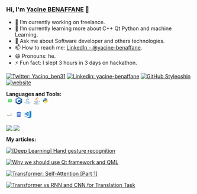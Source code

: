 ### Hi, I'm [Yacine BENAFFANE](https://styleoshin.github.io/portfolio/) 👋

<!--
**Styleoshin/Styleoshin** is a ✨ _special_ ✨ repository because its `README.md` (this file) appears on your GitHub profile.

Here are some ideas to get you started:
-->

- 🔭 I’m currently working on freelance.
- 🌱 I’m currently learning more about C++ Qt Python and machine Learning.
- 💬 Ask me about Software developer and others technologies.
- 📫 How to reach me: [LinkedIn - @yacine-benaffane](https://www.linkedin.com/in/yacine-benaffane/).
- 😄 Pronouns: he.
- ⚡ Fun fact: I slept 3 hours in 3 days on hackathon.

[![Twitter: Yacino_ben31](https://img.shields.io/twitter/follow/Yacino_ben31?style=social)](https://twitter.com/Yacino_ben31)
[![Linkedin: yacine-benaffane](https://img.shields.io/badge/-yacine_benaffane-blue?style=flat-square&logo=Linkedin&logoColor=white&link=https://www.linkedin.com/in/yacine-benaffane)](https://www.linkedin.com/in/yacine-benaffane)
[![GitHub Styleoshin](https://img.shields.io/github/followers/Styleoshin?label=follow&style=social)](https://github.com/Styleoshin)
[![website](https://img.shields.io/badge/Portfolio-Styleoshin-2648ff?style=flat-square&logo=google-chrome)](https://styleoshin.github.io/portfolio/)

**Languages and Tools:**  
<code><img height="20" src="https://raw.githubusercontent.com/github/explore/80688e429a7d4ef2fca1e82350fe8e3517d3494d/topics/qt/qt.png"></code>
<code><img height="20" src="https://raw.githubusercontent.com/github/explore/80688e429a7d4ef2fca1e82350fe8e3517d3494d/topics/cpp/cpp.png"></code>
<code><img height="20" src="https://raw.githubusercontent.com/github/explore/80688e429a7d4ef2fca1e82350fe8e3517d3494d/topics/c/c.png"></code>
<code><img height="20" src="https://raw.githubusercontent.com/github/explore/80688e429a7d4ef2fca1e82350fe8e3517d3494d/topics/java/java.png"></code>
<code><img height="20" src="https://raw.githubusercontent.com/github/explore/80688e429a7d4ef2fca1e82350fe8e3517d3494d/topics/python/python.png"></code>

<code><img height="20" src="https://raw.githubusercontent.com/github/explore/80688e429a7d4ef2fca1e82350fe8e3517d3494d/topics/mysql/mysql.png"></code>
<code><img height="20" src="https://raw.githubusercontent.com/github/explore/80688e429a7d4ef2fca1e82350fe8e3517d3494d/topics/sql/sql.png"></code>
<code><img height="20" src="https://raw.githubusercontent.com/github/explore/80688e429a7d4ef2fca1e82350fe8e3517d3494d/topics/visual-studio-code/visual-studio-code.png"></code>


<a href="https://github.com/iampawan">
  <img align="center" src="https://github-readme-stats.vercel.app/api/top-langs/?username=styleoshin&hide=css,html&langs_count=20&theme=tokyonight" />
</a>
  
<a href="https://github.com/iampawan">
  <img align="center" src="https://github-readme-stats.vercel.app/api?username=Styleoshin&count_private=true&show_icons=true&theme=tokyonight" />
</a>

**My articles:**  

<a target="_blank" href="https://github-readme-medium-recent-article.vercel.app/medium/@@yacine.benaffane/0"><img src="https://github-readme-medium-recent-article.vercel.app/medium/@yacine.benaffane/0" alt="[Deep Learning] Hand gesture recognition">
  
<a target="_blank" href="https://github-readme-medium-recent-article.vercel.app/medium/@@yacine.benaffane/1"><img src="https://github-readme-medium-recent-article.vercel.app/medium/@yacine.benaffane/1" alt="Why we should use Qt framework and QML">

<a target="_blank" href="https://github-readme-medium-recent-article.vercel.app/medium/@@yacine.benaffane/2"><img src="https://github-readme-medium-recent-article.vercel.app/medium/@yacine.benaffane/2" alt="Transformer: Self-Attention [Part 1]">
 
 
<a target="_blank" href="https://github-readme-medium-recent-article.vercel.app/medium/@@yacine.benaffane/3"><img src="https://github-readme-medium-recent-article.vercel.app/medium/@yacine.benaffane/3" alt="Transformer vs RNN and CNN for Translation Task">
  
